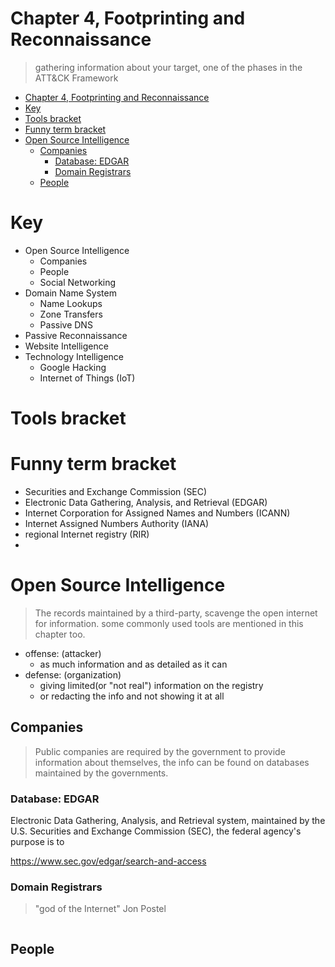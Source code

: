 # Chapter 4, Footprinting and Reconnaissance
> gathering information about your target, one of the phases in the ATT&CK Framework

- [Chapter 4, Footprinting and Reconnaissance](#chapter-4-footprinting-and-reconnaissance)
- [Key](#key)
- [Tools bracket](#tools-bracket)
- [Funny term bracket](#funny-term-bracket)
- [Open Source Intelligence](#open-source-intelligence)
  - [Companies](#companies)
    - [Database: EDGAR](#database-edgar)
    - [Domain Registrars](#domain-registrars)
  - [People](#people)

# Key
- Open Source Intelligence
  - Companies
  - People
  - Social Networking
- Domain Name System
  - Name Lookups
  - Zone Transfers
  - Passive DNS
- Passive Reconnaissance
- Website Intelligence
- Technology Intelligence
  - Google Hacking
  - Internet of Things (IoT)

# Tools bracket

# Funny term bracket
- Securities and Exchange Commission (SEC)
- Electronic Data Gathering, Analysis, and Retrieval (EDGAR)
- Internet Corporation for Assigned Names and Numbers (ICANN)
- Internet Assigned Numbers Authority (IANA)
- regional Internet registry (RIR)
- 

# Open Source Intelligence
> The records maintained by a third-party, scavenge the open internet for information. some commonly used tools are mentioned in this chapter too.

- offense: (attacker)
  - as much information and as detailed as it can
- defense: (organization)
  - giving limited(or "not real") information on the registry
  - or redacting the info and not showing it at all

## Companies
> Public companies are required by the government to provide information about themselves, the info can be found on databases maintained by the governments.

### Database: EDGAR
Electronic Data Gathering, Analysis, and Retrieval system, maintained by the U.S. Securities and Exchange Commission (SEC), the federal agency's purpose is to 

https://www.sec.gov/edgar/search-and-access

### Domain Registrars
> "god of the Internet" Jon Postel
```

```

## People